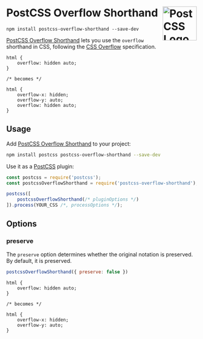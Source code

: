 # PostCSS Overflow Shorthand [<img src="https://postcss.github.io/postcss/logo.svg" alt="PostCSS Logo" width="90" height="90" align="right">][PostCSS]

`npm install postcss-overflow-shorthand --save-dev`

[PostCSS Overflow Shorthand] lets you use the `overflow` shorthand in CSS,
following the [CSS Overflow] specification.

```pcss
html {
	overflow: hidden auto;
}

/* becomes */

html {
	overflow-x: hidden;
	overflow-y: auto;
	overflow: hidden auto;
}
```

## Usage

Add [PostCSS Overflow Shorthand] to your project:

```bash
npm install postcss postcss-overflow-shorthand --save-dev
```

Use it as a [PostCSS] plugin:

```js
const postcss = require('postcss');
const postcssOverflowShorthand = require('postcss-overflow-shorthand');

postcss([
	postcssOverflowShorthand(/* pluginOptions */)
]).process(YOUR_CSS /*, processOptions */);
```



## Options

### preserve

The `preserve` option determines whether the original notation
is preserved. By default, it is preserved.

```js
postcssOverflowShorthand({ preserve: false })
```

```pcss
html {
	overflow: hidden auto;
}

/* becomes */

html {
	overflow-x: hidden;
	overflow-y: auto;
}
```

[cli-url]: https://github.com/csstools/postcss-plugins/actions/workflows/test.yml?query=workflow/test
[css-url]: https://cssdb.org/#overflow-property
[discord]: https://discord.gg/bUadyRwkJS
[npm-url]: https://www.npmjs.com/package/postcss-overflow-shorthand

[PostCSS]: https://github.com/postcss/postcss
[PostCSS Overflow Shorthand]: https://github.com/csstools/postcss-plugins/tree/main/plugins/postcss-overflow-shorthand
[CSS Overflow]: https://drafts.csswg.org/css-overflow/#propdef-overflow
